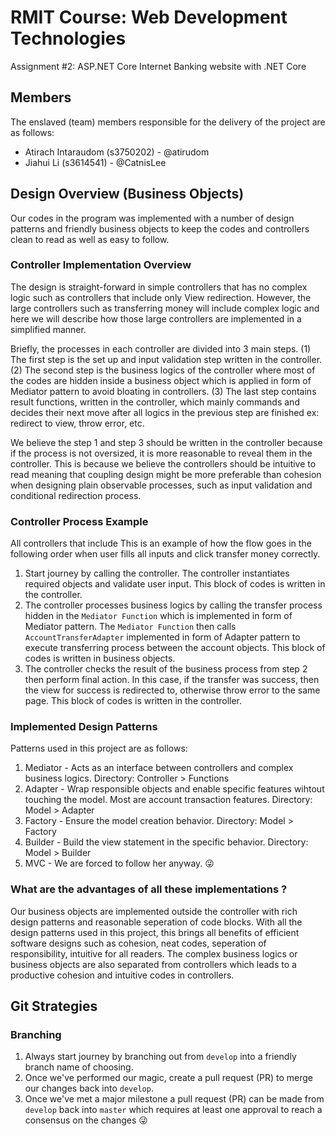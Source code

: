# RMIT Course: Web Development Technologies
Assignment #2: ASP.NET Core Internet Banking website with .NET Core

## Members
The enslaved (team) members responsible for the delivery of the project are as follows:
- Atirach Intaraudom (s3750202) - @atirudom
- Jiahui Li (s3614541) - @CatnisLee

## Design Overview (Business Objects)
Our codes in the program was implemented with a number of design patterns and friendly business objects to keep the codes and controllers clean to read as well as easy to follow. 

### Controller Implementation Overview
The design is straight-forward in simple controllers that has no complex logic such as controllers that include only View redirection.
However, the large controllers such as transferring money will include complex logic and here we will describe how those large controllers are implemented in a simplified manner. 

Briefly, the processes in each controller are divided into 3 main steps. (1) The first step is the set up and input validation step written in the controller. (2) The second step is the business logics of the controller where most of the codes are hidden inside a business object which is applied in form of Mediator pattern to avoid bloating in controllers. (3) The last step contains result functions, written in the controller, which mainly commands and decides their next move after all logics in the previous step are finished ex: redirect to view, throw error, etc.

We believe the step 1 and step 3 should be written in the controller because if the process is not oversized, it is more reasonable to reveal them in the controller. This is because we believe the controllers should be intuitive to read meaning that coupling design might be more preferable than cohesion when designing plain observable processes, such as input validation and conditional redirection process. 

### Controller Process Example
All controllers that include This is an example of how the flow goes in the following order when user fills all inputs and click transfer money correctly. 
1. Start journey by calling the controller. The controller instantiates required objects and validate user input. This block of codes is written in the controller.
2. The controller processes business logics by calling the transfer process hidden in the `Mediator Function` which is implemented in form of Mediator pattern. The `Mediator Function` then calls `AccountTransferAdapter` implemented in form of Adapter pattern to execute transferring process between the account objects. This block of codes is written in business objects.
3. The controller checks the result of the business process from step 2 then perform final action. In this case, if the transfer was success, then the view for success is redirected to, otherwise throw error to the same page. This block of codes is written in the controller.

### Implemented Design Patterns
Patterns used in this project are as follows:
1. Mediator - Acts as an interface between controllers and complex business logics. Directory: Controller > Functions
2. Adapter - Wrap responsible objects and enable specific features wihtout touching the model. Most are account transaction features. Directory: Model > Adapter
3. Factory - Ensure the model creation behavior. Directory: Model > Factory
4. Builder - Build the view statement in the specific behavior. Directory: Model > Builder
5. MVC - We are forced to follow her anyway. 😜

### What are the advantages of all these implementations ?
Our business objects are implemented outside the controller with rich design patterns and reasonable seperation of code blocks. With all the design patterns used in this project, this brings all benefits of efficient software designs such as cohesion, neat codes, seperation of responsibility, intuitive for all readers. The complex business logics or business objects are also separated from controllers which leads to a productive cohesion and intuitive codes in controllers.

## Git Strategies
### Branching
1. Always start journey by branching out from `develop` into a friendly branch name of choosing.
2. Once we've performed our magic, create a pull request (PR) to merge our changes back into `develop`.
3. Once we've met a major milestone a pull request (PR) can be made from `develop` back into `master` which requires at least one approval to reach a consensus on the changes 😜
